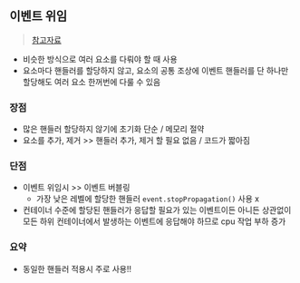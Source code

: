 ## 이벤트 위임
> [참고자료](https://ko.javascript.info/event-delegation)
- 비슷한 방식으로 여러 요소를 다뤄야 할 때 사용
- 요소마다 핸들러를 할당하지 않고, 요소의 공통 조상에 이벤트 핸들러를 단 하나만 할당해도 여러 요소 한꺼번에 다룰 수 있음
### 장점 
- 많은 핸들러 할당하지 않기에 초기화 단순 / 메모리 절약
- 요소를 추가, 제거 >> 핸들러 추가, 제거 할 필요 없음 / 코드가 짧아짐

### 단점
- 이벤트 위임시 >> 이벤트 버블링 
  - 가장 낮은 레벨에 할당한 핸들러 `event.stopPropagation()` 사용 x
- 컨테이너 수준에 할당된 핸들러가 응답할 필요가 있는 이벤트이든 아니든 상관없이 모든 하위 컨테이너에서 발생하는 이벤트에 응답해야 하므로 cpu 작업 부하 증가

### 요약
- 동일한 핸들러 적용시 주로 사용!!

